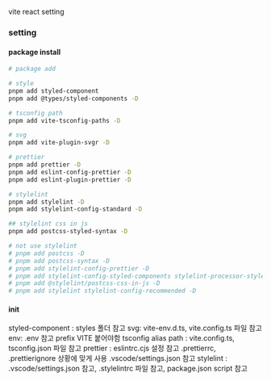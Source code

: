 vite react setting

### setting 

#### package install

```sh
# package add

# style
pnpm add styled-component 
pnpm add @types/styled-components -D

# tsconfig path
pnpm add vite-tsconfig-paths -D

# svg
pnpm add vite-plugin-svgr -D 

# prettier
pnpm add prettier -D
pnpm add eslint-config-prettier -D
pnpm add eslint-plugin-prettier -D

# stylelint
pnpm add stylelint -D
pnpm add stylelint-config-standard -D

## stylelint css in js
pnpm add postcss-styled-syntax -D

# not use stylelint 
# pnpm add postcss -D 
# pnpm add postcss-syntax -D
# pnpm add stylelint-config-prettier -D
# pnpm add stylelint-config-styled-components stylelint-processor-styled-components -D
# pnpm add @stylelint/postcss-css-in-js -D
# pnpm add stylelint stylelint-config-recommended -D

```

#### init

styled-component : styles 폴더 참고
svg: vite-env.d.ts, vite.config.ts 파일 참고
env: .env 참고 prefix VITE 붙어야함
tsconfig alias path : vite.config.ts, tsconfig.json 파일 참고
prettier : eslintrc.cjs 설정 참고 .prettierrc, .prettierignore 상황에 맞게 사용 .vscode/settings.json 참고
stylelint : .vscode/settings.json 참고, .stylelintrc 파일 참고, package.json script 참고

